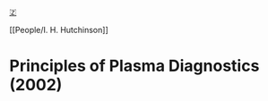 [🇿](zotero://select/groups/5447686/items/I6KL67MF)

[[People/I. H. Hutchinson]] 
# Principles of Plasma Diagnostics (2002)

